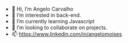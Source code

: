 - 👋 Hi, I’m Angelo Carvalho
- 👀 I’m interested in back-end.
- 🌱 I’m currently learning Javascript
- 💞️ I’m looking to collaborate on projects.
- 📫 https://www.linkedin.com/in/angelomoises

<!---
ambcarvalho/ambcarvalho is a ✨ special ✨ repository because its `README.md` (this file) appears on your GitHub profile.
You can click the Preview link to take a look at your changes.
--->
